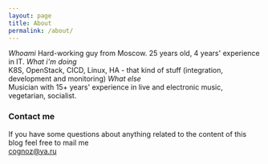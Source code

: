 ```yaml
---
layout: page
title: About
permalink: /about/
---
```


*Whoami*
Hard-working guy from Moscow. 25 years old, 4 years' experience in IT.
*What i'm doing*  
K8S, OpenStack, CICD, Linux, HA - that kind of stuff (integration, development and monitoring)
*What else*  
Musician with 15+ years' experience in live and electronic music, vegetarian, socialist.   
### Contact me
If you have some questions about anything related to the content of this blog feel free to mail me     
[cognoz@ya.ru](mailto:cognoz@ya.ru)
